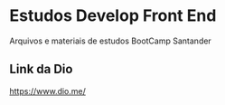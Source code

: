 # Estudos Develop Front End
Arquivos e materiais de estudos BootCamp Santander

## Link da Dio
https://www.dio.me/
